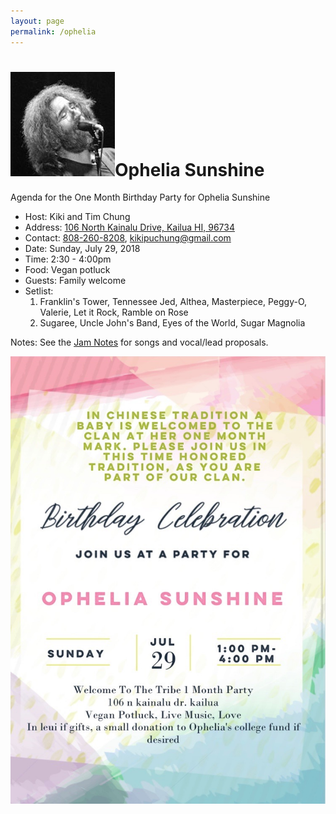 ```yaml
---
layout: page
permalink: /ophelia
---
```

<h1><img class="ui avatar image" src="/images/jerryavatar.jpg">Ophelia Sunshine</h1>

Agenda for the One Month Birthday Party for Ophelia Sunshine
 
  * Host: Kiki and Tim Chung
  * Address: [106 North Kainalu Drive, Kailua HI, 96734](https://www.google.com/maps/place/106+N+Kainalu+Dr,+Kailua,+HI+96734/)
  * Contact: [808-260-8208](tel:808-260-8208), [kikipuchung@gmail.com](mailto:kikipuchung@gmail.com)
  * Date: Sunday, July 29, 2018
  * Time: 2:30 - 4:00pm 
  * Food: Vegan potluck
  * Guests: Family welcome
  * Setlist: 
     1. Franklin's Tower, Tennessee Jed, Althea, Masterpiece, Peggy-O, Valerie, Let it Rock, Ramble on Rose
     2. Sugaree, Uncle John's Band, Eyes of the World, Sugar Magnolia

Notes: See the [Jam Notes](http://bit.ly/2NN1H1Q) for songs and vocal/lead proposals. 

<img class="ui centered fluid image" src="/images/ophelia.jpg">
